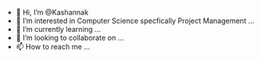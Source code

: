 - 👋 Hi, I’m @Kashannak
- 👀 I’m interested in Computer Science specfically Project Management ...
- 🌱 I’m currently learning ...
- 💞️ I’m looking to collaborate on ...
- 📫 How to reach me ...

<!---
Kashannak/Kashannak is a ✨ special ✨ repository because its `README.md` (this file) appears on your GitHub profile.
You can click the Preview link to take a look at your changes.
--->
